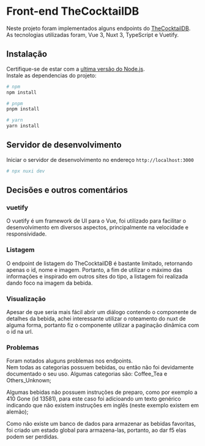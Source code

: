 # Front-end TheCocktailDB

Neste projeto foram implementados alguns endpoints do [TheCocktailDB](https://www.thecocktaildb.com/api.php).\
As tecnologias utilizadas foram, Vue 3, Nuxt 3, TypeScript e Vuetify.
## Instalação

Certifique-se de estar com a [ultima versão do Node.js](https://nodejs.org/en/download).\
Instale as dependencias do projeto:

```bash
# npm
npm install

# pnpm
pnpm install

# yarn
yarn install
```

## Servidor de desenvolvimento

Iniciar o servidor de desenvolvimento no endereço `http://localhost:3000`

```bash
# npx nuxi dev

```

## Decisões e outros comentários
### vuetify
O vuetify é um framework de UI para o Vue, foi utilizado para facilitar o desenvolvimento em diversos aspectos, principalmente na velocidade e responsividade.
### Listagem
O endpoint de listagem do TheCocktailDB é bastante limitado, retornando apenas o id, nome e imagem. Portanto, a fim de utilizar o máximo das informações e inspirado em outros sites do tipo, a listagem foi realizada dando foco na imagem da bebida.

### Visualização
Apesar de que seria mais fácil abrir um diálogo contendo o componente de detalhes da bebida, achei interessante utilizar o roteamento do nuxt de alguma forma, portanto fiz o componente utilizar a paginação dinâmica com o id na url.

### Problemas
Foram notados aluguns problemas nos endpoints.\
Nem todas as categorias possuem bebidas, ou então não foi devidamente documentado o seu uso. Algumas categorias são: Coffee_Tea e Others_Unknown;

Algumas bebidas não possuem instruções de preparo, como por exemplo a 410 Gone (id 13581), para este caso foi adicioando um texto genérico indicando que não existem instruções em inglês (neste exemplo existem em alemão);

Como não existe um banco de dados para armazenar as bebidas favoritas, foi criado um estado global para armazena-las, portanto, ao dar f5 elas podem ser perdidas.

